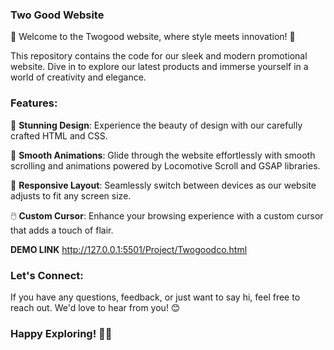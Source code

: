 ### Two Good Website

🌟 Welcome to the Twogood website, where style meets innovation! 🌟

This repository contains the code for our sleek and modern promotional website. Dive in to explore our latest products and immerse yourself in a world of creativity and elegance.

### Features:

🎨 **Stunning Design**: Experience the beauty of design with our carefully crafted HTML and CSS.

🚀 **Smooth Animations**: Glide through the website effortlessly with smooth scrolling and animations powered by Locomotive Scroll and GSAP libraries.

📱 **Responsive Layout**: Seamlessly switch between devices as our website adjusts to fit any screen size.

🖱️ **Custom Cursor**: Enhance your browsing experience with a custom cursor that adds a touch of flair.

**DEMO LINK**
http://127.0.0.1:5501/Project/Twogoodco.html

### Let's Connect:

If you have any questions, feedback, or just want to say hi, feel free to reach out. We'd love to hear from you! 😊

### Happy Exploring! 🚀✨

